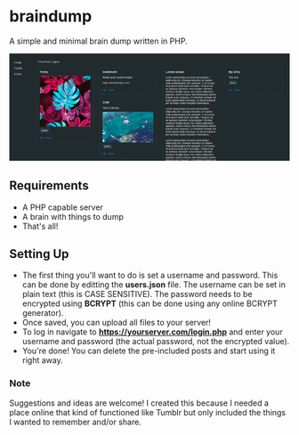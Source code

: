 # braindump
A simple and minimal brain dump written in PHP.

![image](https://raw.githubusercontent.com/sethandroo/braindump/refs/heads/main/screenshot.png)

## Requirements
- A PHP capable server
- A brain with things to dump
- That's all!

## Setting Up
- The first thing you'll want to do is set a username and password. This can be done by editting the **users.json** file. The username can be set in plain text (this is CASE SENSITIVE). The password needs to be encrypted using **BCRYPT** (this can be done using any online BCRYPT generator).
- Once saved, you can upload all files to your server!
- To log in navigate to **https://yourserver.com/login.php** and enter your username and password (the actual password, not the encrypted value).
- You're done! You can delete the pre-included posts and start using it right away.

### Note
Suggestions and ideas are welcome! I created this because I needed a place online that kind of functioned like Tumblr but only included the things I wanted to remember and/or share.
